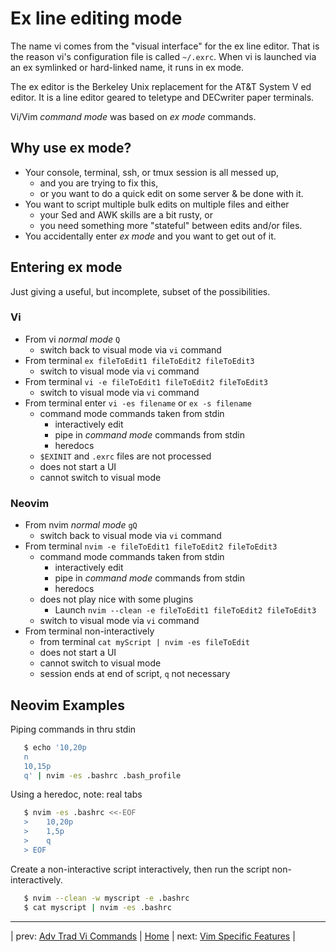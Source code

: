 # Ex line editing mode

The name vi comes from the "visual interface" for the ex line editor.
That is the reason vi's configuration file is called `~/.exrc`. When vi
is launched via an ex symlinked or hard-linked name, it runs in ex mode.

The ex editor is the Berkeley Unix replacement for the AT&T System V ed
editor. It is a line editor geared to teletype and DECwriter paper
terminals.

Vi/Vim *command mode* was based on *ex mode* commands.

## Why use ex mode?

* Your console, terminal, ssh, or tmux session is all messed up,
  * and you are trying to fix this,
  * or you want to do a quick edit on some server & be done with it.
* You want to script multiple bulk edits on multiple files and either
  * your Sed and AWK skills are a bit rusty, or
  * you need something more "stateful" between edits and/or files.
* You accidentally enter *ex mode* and you want to get out of it.

## Entering ex mode

Just giving a useful, but incomplete, subset of the possibilities.

### Vi 

* From vi *normal mode* `Q`
  * switch back to visual mode via `vi` command
* From terminal `ex fileToEdit1 fileToEdit2 fileToEdit3`
  * switch to visual mode via `vi` command
* From terminal `vi -e fileToEdit1 fileToEdit2 fileToEdit3`
  * switch to visual mode via `vi` command
* From terminal enter `vi -es filename` or `ex -s filename`
  * command mode commands taken from stdin
    * interactively edit
    * pipe in *command mode* commands from stdin
    * heredocs
  * `$EXINIT` and `.exrc` files are not processed
  * does not start a UI
  * cannot switch to visual mode

### Neovim
* From nvim *normal mode* `gQ`
  * switch back to visual mode via `vi` command
* From terminal `nvim -e fileToEdit1 fileToEdit2 fileToEdit3`
  * command mode commands taken from stdin
    * interactively edit
    * pipe in *command mode* commands from stdin
    * heredocs
  * does not play nice with some plugins
    * Launch `nvim --clean -e fileToEdit1 fileToEdit2 fileToEdit3`
  * switch to visual mode via `vi` command
* From terminal non-interactively
  * from terminal `cat myScript | nvim -es fileToEdit`
  * does not start a UI
  * cannot switch to visual mode
  * session ends at end of script, `q` not necessary


## Neovim Examples

Piping commands in thru stdin

```bash
   $ echo '10,20p
   n
   10,15p
   q' | nvim -es .bashrc .bash_profile
```

Using a heredoc, note: real tabs

```bash
   $ nvim -es .bashrc <<-EOF
   >	10,20p
   >	1,5p
   >	q
   > EOF
```

Create a non-interactive script interactively,
then run the script non-interactively.

```bash
   $ nvim --clean -w myscript -e .bashrc
   $ cat myscript | nvim -es .bashrc
```

---

| prev: [Adv Trad Vi Commands][4] | [Home][0] | next: [Vim Specific Features][6] |

[4]: 04-AdvTradViCommands.md
[0]: ../README.md
[6]: 06-VimSpecificFeatures.md
[50]: http://www.lagmonster.org/docs/vi2.html
